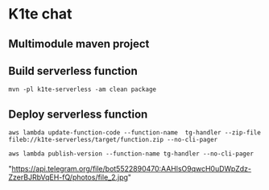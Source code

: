 # K1te chat

## Multimodule maven project

## Build serverless function

`mvn -pl k1te-serverless -am clean package`

## Deploy serverless function

`aws lambda update-function-code --function-name  tg-handler --zip-file fileb://k1te-serverless/target/function.zip --no-cli-pager`

`aws lambda publish-version --function-name tg-handler --no-cli-pager`

"https://api.telegram.org/file/bot5522890470:AAHlsO9qwcH0uDWpZdz-ZzerBJRbVqEH-fQ/photos/file_2.jpg"
